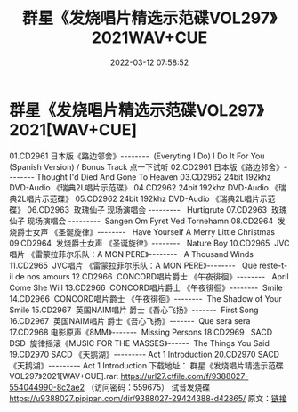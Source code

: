 ﻿---
title: 群星《发烧唱片精选示范碟VOL297》2021WAV+CUE
date: 2022-03-12 07:58:52
categories: 试音碟、非卖品、发烧碟
tags: 纯音雅乐
---
# 群星《发烧唱片精选示范碟VOL297》2021[WAV+CUE]

01.CD2961
日本版《路边邻舍》--------  (Everyting I
Do) I Do It For You (Spanish Version) / Bonus Track
点一下试听
02.CD2961 日本版《路边邻舍》-------- Thought I'd Died And Gone To
Heaven
03.CD2962 24bit 192khz DVD-Audio 《瑞典2L唱片示范碟》
04.CD2962 24bit 192khz DVD-Audio 《瑞典2L唱片示范碟》
05.CD2962 24bit 192khz DVD-Audio 《瑞典2L唱片示范碟》
06.CD2963  玫瑰仙子 现场演唱会
---------   Hurtigrute
07.CD2963  玫瑰仙子 现场演唱会
---------  Sangen Om Fyret Ved
Tornehamn
08.CD2964  发烧爵士女声
《圣诞旋律》--------   Have Yourself A
Merry Little Christmas
09.CD2964  发烧爵士女声
《圣诞旋律》--------   Nature Boy
10.CD2965  JVC唱片 《雷蒙拉菲尔乐队：A MON
PERE》--------   A Thousand
Winds
11.CD2965  JVC唱片 《雷蒙拉菲尔乐队：A MON
PERE》--------   Que reste-t-il de
nos amours
12.CD2966  CONCORD唱片爵士
《午夜徘徊》--------   April Come She
Will
13.CD2966  CONCORD唱片爵士
《午夜徘徊》--------  Smile
14.CD2966  CONCORD唱片爵士
《午夜徘徊》--------  The Shadow of
Your Smile
15.CD2967  英国NAIM唱片
爵士《吾心飞扬》-------  First Song
16.CD2967  英国NAIM唱片
爵士《吾心飞扬》-------  Que sera
sera
17.CD2968
电影原声《8MM》-------  Missing
Persons
18.CD2969   SACD
DSD  旋律摇滚《MUSIC FOR THE
MASSES》------  The Things You
Said
19.CD2970 SACD 《天鹅湖》---------
Act 1 Introduction
20.CD2970 SACD 《天鹅湖》---------
Act 1 Introduction
下载地址：
群星《发烧唱片精选示范碟VOL297》2021[WAV+CUE].rar: https://url27.ctfile.com/f/9388027-554044990-8c2ae2
（访问密码：559675）
试音发烧碟
https://u9388027.pipipan.com/dir/9388027-29424388-d42865/
原文：[链接](https://blog.sina.com.cn/s/blog_1647c7e7601030w5y.html)